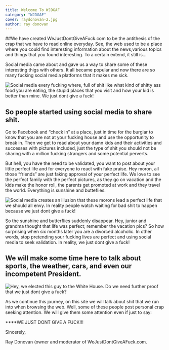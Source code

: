 ```yaml
---
title: Welcome To WJDGAF
category: "WJDGAF"
cover: raydonovan-2.jpg
author: ray donovan
---
```


##We have created WeJustDontGiveAFuck.com 
to be the antithesis of the crap that we have to read online everyday. See, the web used to be a place where you could find interesting information about the news,various topics and things that you found interesting. To a certain extend, it still is…

Social media came about and gave us a way to share some of these interesting thigs with others. It all became popular and now there are so many fucking social media platforms that it makes me sick.

![Social media every fucking where, full of shit like what kind of shitty ass food you are eating, the stupid places that you visit and how your kid is better than mine. We just dont give a fuck!](./social-media.jpg)

## So people started using social media to share shit. 
Go to Facebook and “check in” at a place, just in time for the burglar to know that you are not at your fucking house and use the opportunity to break in. Then we get to read about your damn kids and their activities and successes with pictures included, just the type of shit you should not be sharing with a million fucking strangers and some potential perverts.

But hell, you have the need to be validated, you want to post about your little perfect life and for everyone to react with fake praise. Hey moron, all those “friends” are just faking approval of your perfect life. We love to see the perfect family with the perfect pictures, as they go on vacation and the kids make the honor roll, the parents get promoted at work and they travel the world. Everything is sunshine and butteflies.

![Social media creates an illusion that these morons lead a perfect life that we should all envy. In reality people watch waiting for bad shit to happen because we just dont give a fuck!](./sunshine.jpg)

So the sunshine and butterflies suddenly disappear. Hey, junior and grandma thought that life was perfect; remember the vacation pics? So how surprising when six months later you are a divorced alcoholic. In other words, stop pretending your fucking lives are perfect and using social media to seek validation. In reality, we just dont give a fuck!

## We will make some time here to talk about sports, the weather, cars, and even our incompetent President.

![Hey, we elected this guy to the White House. Do we need further proof that we just dont give a fuck?](./trump.jpg)

As we continue this journey, on this site we will talk about shit that we run into when browsing the web. Well, some of these people post personal crap seeking attention. We will give them some attention even if just to say:

****WE JUST DONT GIVE A FUCK!!!

Sincerely,

Ray Donovan (owner and moderator of WeJustDontGiveAFuck.com.
